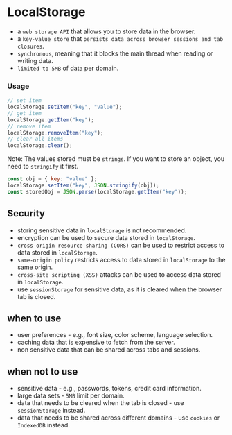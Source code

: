 # LocalStorage

- a `web storage API` that allows you to store data in the browser.
- a `key-value store` that `persists data across browser sessions and tab closures`.
- `synchronous`, meaning that it blocks the main thread when reading or writing data.
- `limited to 5MB` of data per domain.

### Usage

```js
// set item
localStorage.setItem("key", "value");
// get item
localStorage.getItem("key");
// remove item
localStorage.removeItem("key");
// clear all items
localStorage.clear();
```

Note: The values stored must be `strings`. If you want to store an object, you need to `stringify` it first.

```js
const obj = { key: "value" };
localStorage.setItem("key", JSON.stringify(obj));
const storedObj = JSON.parse(localStorage.getItem("key"));
```

## Security

- storing sensitive data in `localStorage` is not recommended.
- encryption can be used to secure data stored in `localStorage`.
- `cross-origin resource sharing (CORS)` can be used to restrict access to data stored in `localStorage`.
- `same-origin policy` restricts access to data stored in `localStorage` to the same origin.
- `cross-site scripting (XSS)` attacks can be used to access data stored in `localStorage`.
- use `sessionStorage` for sensitive data, as it is cleared when the browser tab is closed.

## when to use

- user preferences - e.g., font size, color scheme, language selection.
- caching data that is expensive to fetch from the server.
- non sensitive data that can be shared across tabs and sessions.

## when not to use

- sensitive data - e.g., passwords, tokens, credit card information.
- large data sets - `5MB` limit per domain.
- data that needs to be cleared when the tab is closed - use `sessionStorage` instead.
- data that needs to be shared across different domains - use `cookies` or `IndexedDB` instead.
